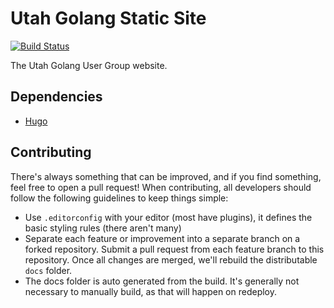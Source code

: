 # Utah Golang Static Site

[![Build Status](https://travis-ci.org/utgo/utahgolang.com.svg?branch=master)](https://travis-ci.org/utgo/utahgolang.com)

The Utah Golang User Group website.

## Dependencies

* [Hugo](https://gohugo.io/)

## Contributing

There's always something that can be improved, and if you find something, feel
free to open a pull request! When contributing, all developers should follow the
following guidelines to keep things simple:

* Use `.editorconfig` with your editor (most have plugins), it defines the basic
  styling rules (there aren't many)
* Separate each feature or improvement into a separate branch on a forked
  repository. Submit a pull request from each feature branch to this repository.
  Once all changes are merged, we'll rebuild the distributable `docs` folder.
* The docs folder is auto generated from the build. It's generally not necessary
  to manually build, as that will happen on redeploy.
